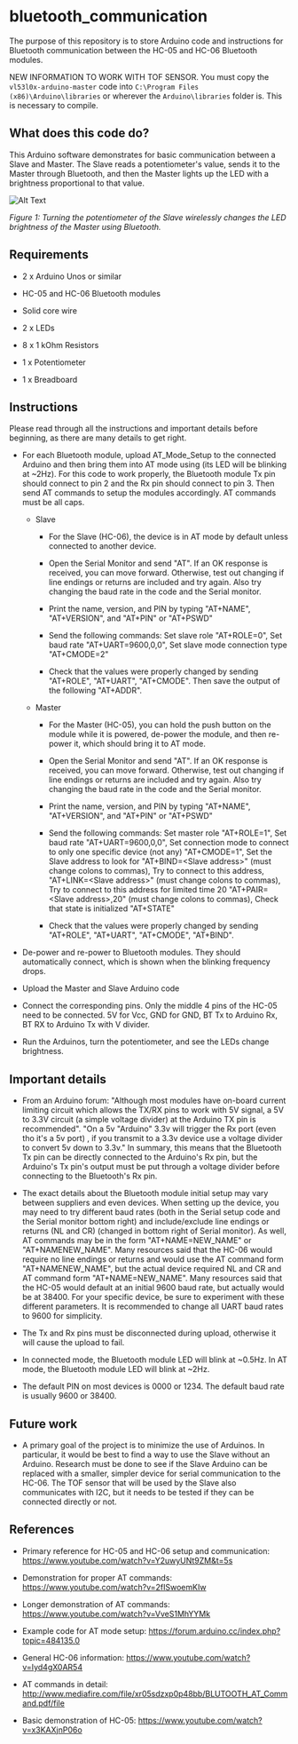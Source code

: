 # bluetooth_communication

The purpose of this repository is to store Arduino code and instructions for Bluetooth communication between the HC-05 and HC-06 Bluetooth modules.

NEW INFORMATION TO WORK WITH TOF SENSOR. You must copy the `vl53l0x-arduino-master` code into `C:\Program Files (x86)\Arduino\libraries` or wherever the `Arduino\libraries` folder is. This is necessary to compile.

## What does this code do?

This Arduino software demonstrates for basic communication between a Slave and Master. The Slave reads a potentiometer's value, sends it to the Master through Bluetooth, and then the Master lights up the LED with a brightness proportional to that value.

![Alt Text](demo.gif)

_Figure 1: Turning the potentiometer of the Slave wirelessly changes the LED brightness of the Master using Bluetooth._

## Requirements

* 2 x Arduino Unos or similar

* HC-05 and HC-06 Bluetooth modules

* Solid core wire

* 2 x LEDs

* 8 x 1 kOhm Resistors

* 1 x Potentiometer

* 1 x Breadboard

## Instructions

Please read through all the instructions and important details before beginning, as there are many details to get right.

* For each Bluetooth module, upload AT_Mode_Setup to the connected Arduino and then bring them into AT mode using (its LED will be blinking at ~2Hz). For this code to work properly, the Bluetooth module Tx pin should connect to pin 2 and the Rx pin should connect to pin 3. Then send AT commands to setup the modules accordingly. AT commands must be all caps.

    * Slave
    
        * For the Slave (HC-06), the device is in AT mode by default unless connected to another device.
        
        * Open the Serial Monitor and send "AT". If an OK response is received, you can move forward. Otherwise, test out changing if line endings or returns are included and try again. Also try changing the baud rate in the code and the Serial monitor. 
        
        * Print the name, version, and PIN by typing "AT+NAME", "AT+VERSION", and "AT+PIN" or "AT+PSWD"
        
        * Send the following commands: Set slave role "AT+ROLE=0", Set baud rate "AT+UART=9600,0,0", Set slave mode connection type "AT+CMODE=2"
        
        * Check that the values were properly changed by sending "AT+ROLE", "AT+UART", "AT+CMODE". Then save the output of the following "AT+ADDR".
    
    * Master
    
        * For the Master (HC-05), you can hold the push button on the module while it is powered, de-power the module, and then re-power it, which should bring it to AT mode. 
        
        * Open the Serial Monitor and send "AT". If an OK response is received, you can move forward. Otherwise, test out changing if line endings or returns are included and try again. Also try changing the baud rate in the code and the Serial monitor. 
        
        * Print the name, version, and PIN by typing "AT+NAME", "AT+VERSION", and "AT+PIN" or "AT+PSWD"
        
        * Send the following commands: Set master role "AT+ROLE=1", Set baud rate "AT+UART=9600,0,0", Set connection mode to connect to only one specific device (not any) "AT+CMODE=1", Set the Slave address to look for "AT+BIND=\<Slave address\>" (must change colons to commas), Try to connect to this address, "AT+LINK=\<Slave address\>" (must change colons to commas), Try to connect to this address for limited time 20 "AT+PAIR=\<Slave address\>,20" (must change colons to commas), Check that state is initialized "AT+STATE"
        
        * Check that the values were properly changed by sending "AT+ROLE", "AT+UART", "AT+CMODE", "AT+BIND".
    
* De-power and re-power to Bluetooth modules. They should automatically connect, which is shown when the blinking frequency drops.

* Upload the Master and Slave Arduino code

* Connect the corresponding pins. Only the middle 4 pins of the HC-05 need to be connected. 5V for Vcc, GND for GND, BT Tx to Arduino Rx, BT RX to Arduino Tx with V divider.

* Run the Arduinos, turn the potentiometer, and see the LEDs change brightness.

## Important details

* From an Arduino forum: "Although most modules have on-board current limiting circuit which allows the TX/RX pins to work with 5V signal, a 5V to 3.3V circuit (a simple voltage divider) at the Arduino TX pin is recommended". "On a 5v "Arduino" 3.3v will trigger the Rx port (even tho it's a 5v port) , if you transmit to a 3.3v device use a voltage divider to convert 5v down to 3.3v." In summary, this means that the Bluetooth Tx pin can be directly connected to the Arduino's Rx pin, but the Arduino's Tx pin's output must be put through a voltage divider before connecting to the Bluetooth's Rx pin.

* The exact details about the Bluetooth module initial setup may vary between suppliers and even devices. When setting up the device, you may need to try different baud rates (both in the Serial setup code and the Serial monitor bottom right) and include/exclude line endings or returns (NL and CR) (changed in bottom right of Serial monitor). As well, AT commands may be in the form "AT+NAME=NEW_NAME" or "AT+NAMENEW_NAME". Many resources said that the HC-06 would require no line endings or returns and would use the AT command form "AT+NAMENEW_NAME", but the actual device required NL and CR and AT command form "AT+NAME=NEW_NAME". Many resources said that the HC-05 would default at an initial 9600 baud rate, but actually would be at 38400. For your specific device, be sure to experiment with these different parameters. It is recommended to change all UART baud rates to 9600 for simplicity.

* The Tx and Rx pins must be disconnected during upload, otherwise it will cause the upload to fail.

* In connected mode, the Bluetooth module LED will blink at ~0.5Hz. In AT mode, the Bluetooth module LED will blink at ~2Hz. 

* The default PIN on most devices is 0000 or 1234. The default baud rate is usually 9600 or 38400.

## Future work

* A primary goal of the project is to minimize the use of Arduinos. In particular, it would be best to find a way to use the Slave without an Arduino. Research must be done to see if the Slave Arduino can be replaced with a smaller, simpler device for serial communication to the HC-06. The TOF sensor that will be used by the Slave also communicates with I2C, but it needs to be tested if they can be connected directly or not.

## References

* Primary reference for HC-05 and HC-06 setup and communication: https://www.youtube.com/watch?v=Y2uwyUNt9ZM&t=5s

* Demonstration for proper AT commands: https://www.youtube.com/watch?v=2fISwoemKIw

* Longer demonstration of AT commands: https://www.youtube.com/watch?v=VveS1MhYYMk

* Example code for AT mode setup: https://forum.arduino.cc/index.php?topic=484135.0

* General HC-06 information: https://www.youtube.com/watch?v=Iyd4gX0AR54

* AT commands in detail: http://www.mediafire.com/file/xr05sdzxp0p48bb/BLUTOOTH_AT_Command.pdf/file

* Basic demonstration of HC-05: https://www.youtube.com/watch?v=x3KAXjnP06o
